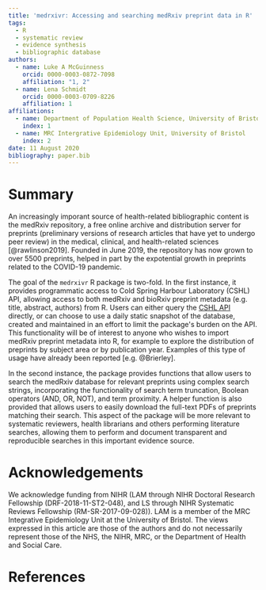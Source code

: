 ```yaml
---
title: 'medrxivr: Accessing and searching medRxiv preprint data in R'
tags:
  - R
  - systematic review
  - evidence synthesis
  - bibliographic database
authors:
  - name: Luke A McGuinness
    orcid: 0000-0003-0872-7098
    affiliation: "1, 2" 
  - name: Lena Schmidt
    orcid: 0000-0003-0709-8226
    affiliation: 1
affiliations:
  - name: Department of Population Health Science, University of Bristol
    index: 1
  - name: MRC Intergrative Epidemiology Unit, University of Bristol
    index: 2
date: 11 August 2020
bibliography: paper.bib
---
```


# Summary

An increasingly imporant source of health-related bibliographic content is the medRxiv repository, a free online archive and distribution server for preprints (preliminary versions of research articles that have yet to undergo peer review) in the medical, clinical, and health-related sciences [@rawlinson2019]. Founded in June 2019, the repository has now grown to over 5500 preprints, helped in part by the expotential growth in preprints related to the COVID-19 pandemic. 

The goal of the `medrxivr` R package is two-fold. In the first instance, it provides programmatic access to Cold Spring Harbour Laboratory (CSHL) API, allowing access to both medRxiv and bioRxiv preprint metadata (e.g. title, abstract, authors) from R. Users can either query the [CSHL API](https://api.biorxiv.org/) directly, or can choose to use a daily static snapshot of the database, created and maintained in an effort to limit the package's burden on the API. This functionality will be of interest to anyone who wishes to import medRxiv preprint metadata into R, for example to explore the distribution of preprints by subject area or by publication year. Examples of this type of usage have already been reported [e.g. @Brierley].

In the second instance, the package provides functions that allow users to search the medRxiv database for relevant preprints using complex search strings, incorporating the functionality of search term truncation, Boolean operators (AND, OR, NOT), and term proximity. A helper function is also provided that allows users to easily download the full-text PDFs of preprints matching their search. This aspect of the package will be more relevant to systematic reviewers, health librarians and others performing literature searches, allowing them to perform and document transparent and reproducible searches in this important evidence source.


# Acknowledgements

We acknowledge funding  from NIHR (LAM through NIHR Doctoral Research Fellowship (DRF-2018-11-ST2-048), and LS through NIHR Systematic Reviews Fellowship (RM-SR-2017-09-028)). LAM is a member of the MRC Integrative Epidemiology Unit at the University of Bristol. The views expressed in this article are those of the authors and do not necessarily represent those of the NHS, the NIHR, MRC, or the Department of Health and Social Care.

# References
